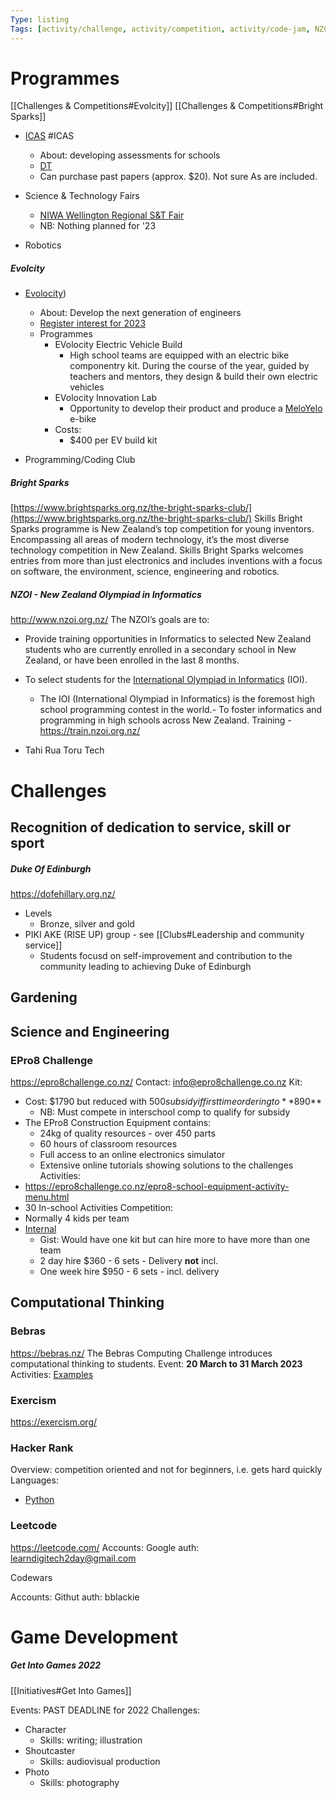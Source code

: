 ```yaml
---
Type: listing
Tags: [activity/challenge, activity/competition, activity/code-jam, NZC/CTDT, activity/event]
---
```


# Programmes

[[Challenges & Competitions#Evolcity]]
[[Challenges & Competitions#Bright Sparks]]

-   [ICAS](https://www.icasassessments.com/) #ICAS
	- About:  developing assessments for schools
	- [DT](https://www.icasassessments.com/products-icas/subjects/digital-technologies/)
	- Can purchase past papers (approx. $20).  Not sure As are included.
	
-   Science & Technology Fairs
	- [NIWA Wellington Regional S&T Fair](https://sciencefair.org.nz/)
	- NB: Nothing planned for '23
    
-   Robotics

##### Evolcity
-   [Evolocity](https://evolocity.co.nz/))
	- About:  Develop the next generation of engineers
	- [Register interest for 2023](https://evolocity.co.nz/2023-team-registration/)
	- Programmes
		- EVolocity Electric Vehicle Build
			- High school teams are equipped with an electric bike componentry kit. During the course of the year, guided by teachers and mentors, they design & build their own electric vehicles
		- EVolocity Innovation Lab
			- Opportunity to develop their product and produce a [MeloYelo](https://meloyelo.nz/) e-bike			
	   - Costs: 
		   - $400 per EV build kit
    
-   Programming/Coding Club 
    
##### Bright Sparks
[https://www.brightsparks.org.nz/the-bright-sparks-club/](https://www.brightsparks.org.nz/the-bright-sparks-club/)
Skills Bright Sparks programme is New Zealand’s top competition for young inventors. Encompassing all areas of modern technology, it’s the most diverse technology competition in New Zealand. Skills Bright Sparks welcomes entries from more than just electronics and includes inventions with a focus on software, the environment, science, engineering and robotics.



##### NZOI - New Zealand Olympiad in Informatics 
http://www.nzoi.org.nz/
The NZOI’s goals are to:
- Provide training opportunities in Informatics to selected New Zealand students who are currently enrolled in a secondary school in New Zealand, or have been enrolled in the last 8 months.
- To select students for the [International Olympiad in Informatics](https://ioinformatics.org/) (IOI).
	- The IOI (International Olympiad in Informatics) is the foremost high school programming contest in the world.- To foster informatics and programming in high schools across New Zealand.
Training - https://train.nzoi.org.nz/


- Tahi Rua Toru Tech


# Challenges

## Recognition of dedication to service, skill or sport
##### Duke Of Edinburgh
https://dofehillary.org.nz/
- Levels
	- Bronze, silver and gold
- PIKI AKE (RISE UP) group - see [[Clubs#Leadership and community service]]
	- Students focusd on self-improvement  and contribution to the community leading to achieving Duke of Edinburgh

## Gardening



## Science and Engineering

### EPro8 Challenge
https://epro8challenge.co.nz/
Contact: [info@epro8challenge.co.nz](mailto:info@epro8challenge.co.nz?subject=EPro8%20Classroom%20Week%20-%20Letter%20Template&body=)
Kit:
- Cost:  $1790 but reduced with $500 subsidy if first time ordering to **$890**
	- NB: Must compete in interschool comp to qualify for subsidy
- The EPro8 Construction Equipment contains:
	- 24kg of quality resources - over 450 parts
	- 60 hours of classroom resources
	- Full access to an online electronics simulator
	- Extensive online tutorials showing solutions to the challenges
Activities:
- https://epro8challenge.co.nz/epro8-school-equipment-activity-menu.html
- 30 In-school Activities
Competition:
- Normally 4 kids per team
- [Internal](https://epro8challenge.co.nz/epro8-internal-event-options.html)
	- Gist: Would have one kit but can hire more to have more than one team
	- 2 day hire $360 - 6 sets - Delivery **not** incl.
	- One week hire $950 - 6 sets - incl. delivery

## Computational Thinking

### Bebras 

https://bebras.nz/
The Bebras Computing Challenge introduces computational thinking to students. 
Event: **20 March to 31 March 2023**
Activities: [Examples](https://bebras.nz/examples.php)

### Exercism

https://exercism.org/

### Hacker Rank
Overview:  competition oriented and not for beginners, i.e. gets hard quickly
Languages:
- [Python]([www.hackerrank.com/domains/python](http://www.hackerrank.com/domains/python))

### Leetcode
https://leetcode.com/
Accounts:
	Google auth: learndigitech2day@gmail.com

Codewars

Accounts:
	Githut auth: bblackie



# Game Development

##### Get Into Games 2022
[[Initiatives#Get Into Games]]

Events:  PAST DEADLINE for 2022
Challenges:
- Character
	- Skills: writing; illustration
- Shoutcaster
	- Skills: audiovisual production
- Photo
	- Skills: photography
